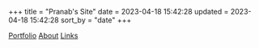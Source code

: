 +++
title = "Pranab's Site"
date = 2023-04-18 15:42:28
updated = 2023-04-18 15:42:28
sort_by = "date"
+++

<!--
Using html doesn't register these as backlinks,
so if I change this, remember to filter index from backlinks
-->
<nav>
  <a href="/portfolio">Portfolio</a>
  <a href="/about">About</a>
  <a href="/links">Links</a>
</nav>

